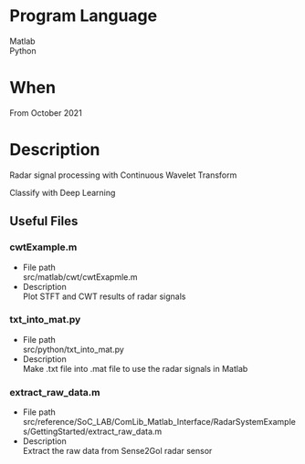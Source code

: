# Program Language  
Matlab  
Python  
# When  
From October 2021  
# Description  
Radar signal processing with Continuous Wavelet Transform  
  
Classify with Deep Learning  
## Useful Files  
### cwtExample.m    
- File path  
src/matlab/cwt/cwtExapmle.m  
- Description  
Plot STFT and CWT results of radar signals  
### txt_into_mat.py  
- File path  
src/python/txt_into_mat.py    
- Description  
Make .txt file into .mat file to use the radar signals in Matlab  
### extract_raw_data.m  
- File path  
src/reference/SoC_LAB/ComLib_Matlab_Interface/RadarSystemExamples/GettingStarted/extract_raw_data.m  
- Description  
Extract the raw data from Sense2Gol radar sensor  
